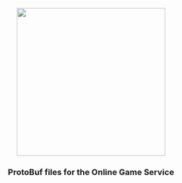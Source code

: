 <p align="center"><img src="https://i.imgur.com/sORhLIx.png" width="300"></p>

<h3 align="center">
    ProtoBuf files for the Online Game Service
</h3>
